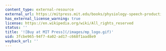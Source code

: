```yaml
---
content_type: external-resource
external_url: https://mitpress.mit.edu/books/physiology-speech-production
has_external_license_warning: true
license: https://en.wikipedia.org/wiki/All_rights_reserved
status: ''
title: '![Buy at MIT Press](/images/mp_logo.gif)'
uid: 3fcbe965-94f7-4a02-ad17-c668f1aad8e9
wayback_url: ''
---
```

